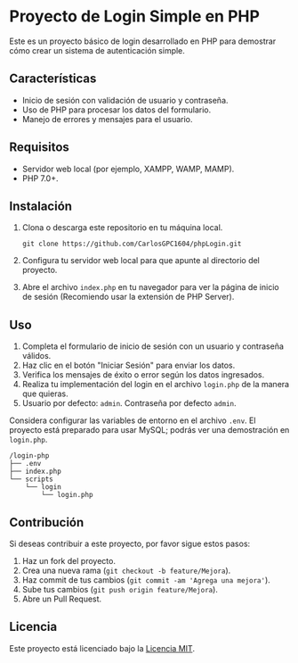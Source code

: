 # Proyecto de Login Simple en PHP

Este es un proyecto básico de login desarrollado en PHP para demostrar cómo crear un sistema de autenticación simple.

## Características

- Inicio de sesión con validación de usuario y contraseña.
- Uso de PHP para procesar los datos del formulario.
- Manejo de errores y mensajes para el usuario.

## Requisitos

- Servidor web local (por ejemplo, XAMPP, WAMP, MAMP).
- PHP 7.0+.

## Instalación

1. Clona o descarga este repositorio en tu máquina local.
   
   ```
   git clone https://github.com/CarlosGPC1604/phpLogin.git
   ```

2. Configura tu servidor web local para que apunte al directorio del proyecto.

3. Abre el archivo `index.php` en tu navegador para ver la página de inicio de sesión (Recomiendo usar la extensión de PHP Server).

## Uso

1. Completa el formulario de inicio de sesión con un usuario y contraseña válidos.
2. Haz clic en el botón "Iniciar Sesión" para enviar los datos.
3. Verifica los mensajes de éxito o error según los datos ingresados.
4. Realiza tu implementación del login en el archivo `login.php` de la manera que quieras.
5. Usuario por defecto: `admin`. Contraseña por defecto `admin`. 

Considera configurar las variables de entorno en el archivo `.env`. El proyecto está preparado para usar MySQL; podrás ver una demostración en `login.php`.
```plaintext
/login-php
├── .env
├── index.php
└── scripts
    └── login
        └── login.php
```
## Contribución

Si deseas contribuir a este proyecto, por favor sigue estos pasos:

1. Haz un fork del proyecto.
2. Crea una nueva rama (`git checkout -b feature/Mejora`).
3. Haz commit de tus cambios (`git commit -am 'Agrega una mejora'`).
4. Sube tus cambios (`git push origin feature/Mejora`).
5. Abre un Pull Request.

## Licencia

Este proyecto está licenciado bajo la [Licencia MIT](https://opensource.org/licenses/MIT).
